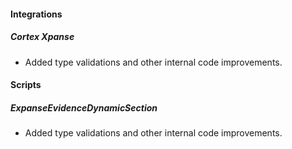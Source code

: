 
#### Integrations
##### Cortex Xpanse
- Added type validations and other internal code improvements.

#### Scripts
##### ExpanseEvidenceDynamicSection
- Added type validations and other internal code improvements.
